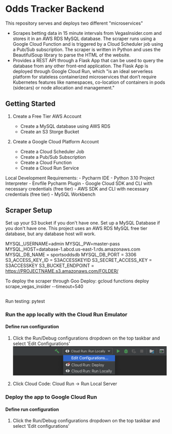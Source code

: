 # Odds Tracker Backend

This repository serves and deploys two different "microservices" 

   - Scrapes betting data in 15 minute intervals from VegasInsider.com and stores it in an AWS RDS MySQL database. The scraper runs using a Google Cloud Function and is triggered by a Cloud Scheduler job using a Pub/Sub subscription. The scraper is written in Python and uses the BeautifulSoup library to parse the HTML of the website.
   - Provides a REST API through a Flask App that can be used to query the database from any other front-end application. The Flask App is deployed through Google Cloud Run, which "is an ideal serverless platform for stateless containerized microservices that don’t require Kubernetes features like namespaces, co-location of containers in pods (sidecars) or node allocation and management."
    
## Getting Started
1) Create a Free Tier AWS Account
    - Create a MySQL database using AWS RDS
    - Create an S3 Storge Bucket

2) Create a Google Cloud Platform Account
    - Create a Cloud Scheduler Job
    - Create a Pub/Sub Subscription
    - Create a Cloud Function
    - Create a Cloud Run Service

Local Development Requirements:
    - Pycharm IDE
    - Python 3.10 Project Interpreter
    - Envfile Pycharm Plugin
    - Google Cloud SDK and CLI with necessary credentials (free tier)
    - AWS SDK and CLI with necessary credentials (free tier)
    - MySQL Workbench

## Scraper Setup
Set up your S3 bucket if you don't have one. Set up a MySQL Database if you don't have one.
This project uses an AWS RDS MySQL free tier database, but any database host will work.

MYSQL_USERNAME=admin
MYSQL_PW=master-pass
MYSQL_HOST=database-1.abcd.us-east-1.rds.amazonaws.com
MYSQL_DB_NAME = sportsoddsdb
MYSQL_DB_PORT = 3306
S3_ACCESS_KEY_ID = S3ACCESSKEYID
S3_SECRET_ACCESS_KEY = S3ACCESSKEY
S3_BUCKET_ENDPOINT = https://PROJECTNAME.s3.amazonaws.com/FOLDER/

To deploy the scraper through Goo
Deploy: gcloud functions deploy scrape_vegas_insider --timeout=540

## 
Run testing: pytest


### Run the app locally with the Cloud Run Emulator
#### Define run configuration

1. Click the Run/Debug configurations dropdown on the top taskbar and select 'Edit Configurations'
![image](./img/edit-config.png)

2. Click Cloud Code: Cloud Run -> Run Local Server


### Deploy the app to Google Cloud Run
#### Define run configuration

1. Click the Run/Debug configurations dropdown on the top taskbar and select 'Edit configurations'